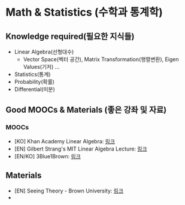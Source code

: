 # Math & Statistics (수학과 통계학)

## Knowledge required(필요한 지식들)
* Linear Algebra(선형대수)
  - Vector Space(벡터 공간), Matrix Transformation(행렬변환), Eigen Values(기저) ...
* Statistics(통계)
* Probability(확률)
* Differential(미분)


## Good MOOCs & Materials (좋은 강좌 및 자료)

### MOOCs

* [KO] Khan Academy Linear Algebra: [링크](https://ko.khanacademy.org/math/linear-algebra)
* [EN] Gilbert Strang's MIT Linear Algebra Lecture: [링크](https://ocw.mit.edu/courses/mathematics/18-06-linear-algebra-spring-2010/index.htm)
* [EN/KO] 3Blue1Brown: [링크](https://www.youtube.com/channel/UCYO_jab_esuFRV4b17AJtAw)

## Materials

* [EN] Seeing Theory - Brown University: [링크](http://students.brown.edu/seeing-theory/index.html#firstPage)
*
